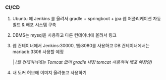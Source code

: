 ### CI/CD

1. Ubuntu 에 Jenkins 를 올려서 gradle + springboot + jpa 웹 어플리케이션 자동 빌드 & 배포 시스템 구축

2. DBMS는 mysql을 사용하고 다른 컨테이너에 올려서 링크

3. 웹 컨테이너에서 Jenkins:30000, 웹:8080를 사용하고 DB 컨테이너에서는 mariadb:3306 사용할 예정

    |   *(웹 컨테이너에는 Tomcat 없이 gradle 내장 tomcat 사용하여 배포 예정임)*

4. 내 도커 허브에 이미지 올려놓고 사용하기